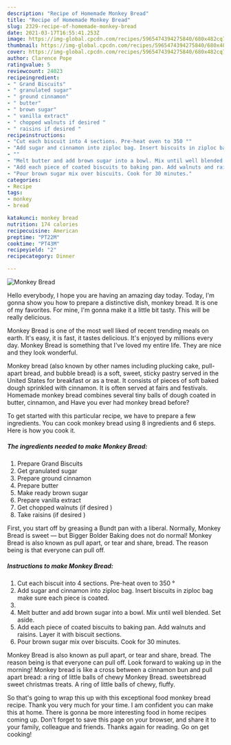 ```yaml
---
description: "Recipe of Homemade Monkey Bread"
title: "Recipe of Homemade Monkey Bread"
slug: 2329-recipe-of-homemade-monkey-bread
date: 2021-03-17T16:55:41.253Z
image: https://img-global.cpcdn.com/recipes/5965474394275840/680x482cq70/monkey-bread-recipe-main-photo.jpg
thumbnail: https://img-global.cpcdn.com/recipes/5965474394275840/680x482cq70/monkey-bread-recipe-main-photo.jpg
cover: https://img-global.cpcdn.com/recipes/5965474394275840/680x482cq70/monkey-bread-recipe-main-photo.jpg
author: Clarence Pope
ratingvalue: 5
reviewcount: 24023
recipeingredient:
- " Grand Biscuits"
- " granulated sugar"
- " ground cinnamon"
- " butter"
- " brown sugar"
- " vanilla extract"
- " chopped walnuts if desired "
- " raisins if desired "
recipeinstructions:
- "Cut each biscuit into 4 sections. Pre-heat oven to 350 °"
- "Add sugar and cinnamon into ziploc bag. Insert biscuits in ziploc bag make sure each piece is coated."
- ""
- "Melt butter and add brown sugar into a bowl. Mix until well blended. Set aside."
- "Add each piece of coated biscuits to baking pan. Add walnuts and raisins. Layer it with biscuit sections."
- "Pour brown sugar mix over biscuits. Cook for 30 minutes."
categories:
- Recipe
tags:
- monkey
- bread

katakunci: monkey bread 
nutrition: 174 calories
recipecuisine: American
preptime: "PT22M"
cooktime: "PT43M"
recipeyield: "2"
recipecategory: Dinner

---
```



![Monkey Bread](https://img-global.cpcdn.com/recipes/5965474394275840/680x482cq70/monkey-bread-recipe-main-photo.jpg)

Hello everybody, I hope you are having an amazing day today. Today, I'm gonna show you how to prepare a distinctive dish, monkey bread. It is one of my favorites. For mine, I'm gonna make it a little bit tasty. This will be really delicious.

Monkey Bread is one of the most well liked of recent trending meals on earth. It's easy, it is fast, it tastes delicious. It's enjoyed by millions every day. Monkey Bread is something that I've loved my entire life. They are nice and they look wonderful.

Monkey bread (also known by other names including plucking cake, pull-apart bread, and bubble bread) is a soft, sweet, sticky pastry served in the United States for breakfast or as a treat. It consists of pieces of soft baked dough sprinkled with cinnamon. It is often served at fairs and festivals. Homemade monkey bread combines several tiny balls of dough coated in butter, cinnamon, and Have you ever had monkey bread before?


To get started with this particular recipe, we have to prepare a few ingredients. You can cook monkey bread using 8 ingredients and 6 steps. Here is how you cook it.

<!--inarticleads1-->

##### The ingredients needed to make Monkey Bread:

1. Prepare  Grand Biscuits
1. Get  granulated sugar
1. Prepare  ground cinnamon
1. Prepare  butter
1. Make ready  brown sugar
1. Prepare  vanilla extract
1. Get  chopped walnuts (if desired )
1. Take  raisins (if desired )


First, you start off by greasing a Bundt pan with a liberal. Normally, Monkey Bread is sweet — but Bigger Bolder Baking does not do normal! Monkey Bread is also known as pull apart, or tear and share, bread. The reason being is that everyone can pull off. 

<!--inarticleads2-->

##### Instructions to make Monkey Bread:

1. Cut each biscuit into 4 sections. Pre-heat oven to 350 °
1. Add sugar and cinnamon into ziploc bag. Insert biscuits in ziploc bag make sure each piece is coated.
1. 
1. Melt butter and add brown sugar into a bowl. Mix until well blended. Set aside.
1. Add each piece of coated biscuits to baking pan. Add walnuts and raisins. Layer it with biscuit sections.
1. Pour brown sugar mix over biscuits. Cook for 30 minutes.


Monkey Bread is also known as pull apart, or tear and share, bread. The reason being is that everyone can pull off. Look forward to waking up in the morning! Monkey bread is like a cross between a cinnamon bun and pull apart bread: a ring of little balls of chewy Monkey Bread. sweetsbread sweet christmas treats. A ring of little balls of chewy, fluffy. 

So that's going to wrap this up with this exceptional food monkey bread recipe. Thank you very much for your time. I am confident you can make this at home. There is gonna be more interesting food in home recipes coming up. Don't forget to save this page on your browser, and share it to your family, colleague and friends. Thanks again for reading. Go on get cooking!
